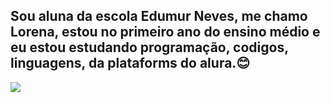 ## Sou aluna da escola Edumur Neves, me chamo Lorena, estou no primeiro ano do ensino médio e eu estou estudando programação, codigos, linguagens, da plataforms do alura.😊
![](https://media1.tenor.com/m/Z0_XOgJk9X8AAAAd/love-deadpool.gif)
